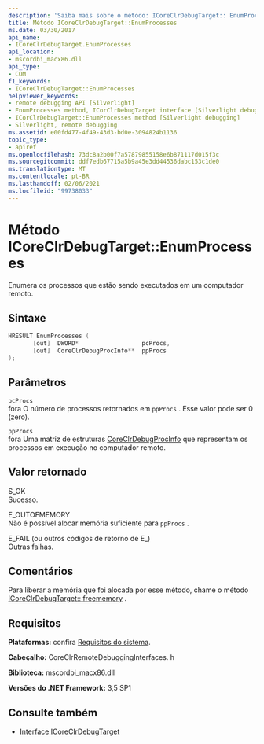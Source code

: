 ```yaml
---
description: 'Saiba mais sobre o método: ICoreClrDebugTarget:: EnumProcesses'
title: Método ICoreClrDebugTarget::EnumProcesses
ms.date: 03/30/2017
api_name:
- ICoreClrDebugTarget.EnumProcesses
api_location:
- mscordbi_macx86.dll
api_type:
- COM
f1_keywords:
- ICoreClrDebugTarget::EnumProcesses
helpviewer_keywords:
- remote debugging API [Silverlight]
- EnumProcesses method, ICorClrDebugTarget interface [Silverlight debugging]
- ICorClrDebugTarget::EnumProcesses method [Silverlight debugging]
- Silverlight, remote debugging
ms.assetid: e00fd477-4f49-43d3-bd0e-3094824b1136
topic_type:
- apiref
ms.openlocfilehash: 73dc8a2b00f7a57879855158e6b871117d015f3c
ms.sourcegitcommit: ddf7edb67715a5b9a45e3dd44536dabc153c1de0
ms.translationtype: MT
ms.contentlocale: pt-BR
ms.lasthandoff: 02/06/2021
ms.locfileid: "99738033"
---
```

# <a name="icoreclrdebugtargetenumprocesses-method"></a>Método ICoreClrDebugTarget::EnumProcesses

Enumera os processos que estão sendo executados em um computador remoto.  
  
## <a name="syntax"></a>Sintaxe  
  
```cpp  
HRESULT EnumProcesses (  
       [out]  DWORD*                  pcProcs,
       [out]  CoreClrDebugProcInfo**  ppProcs  
);  
```  
  
## <a name="parameters"></a>Parâmetros  

 `pcProcs`  
 fora O número de processos retornados em `ppProcs` . Esse valor pode ser 0 (zero).  
  
 `ppProcs`  
 fora Uma matriz de estruturas [CoreClrDebugProcInfo](coreclrdebugprocinfo-structure.md) que representam os processos em execução no computador remoto.  
  
## <a name="return-value"></a>Valor retornado  

 S_OK  
 Sucesso.  
  
 E_OUTOFMEMORY  
 Não é possível alocar memória suficiente para `ppProcs` .  
  
 E_FAIL (ou outros códigos de retorno de E_)  
 Outras falhas.  
  
## <a name="remarks"></a>Comentários  

 Para liberar a memória que foi alocada por esse método, chame o método [ICoreClrDebugTarget:: freememory](icoreclrdebugtarget-freememory-method.md) .  
  
## <a name="requirements"></a>Requisitos  

 **Plataformas:** confira [Requisitos do sistema](../../get-started/system-requirements.md).  
  
 **Cabeçalho:** CoreClrRemoteDebuggingInterfaces. h  
  
 **Biblioteca:** mscordbi_macx86.dll  
  
 **Versões do .NET Framework:** 3,5 SP1  
  
## <a name="see-also"></a>Consulte também

- [Interface ICoreClrDebugTarget](icoreclrdebugtarget-interface.md)
